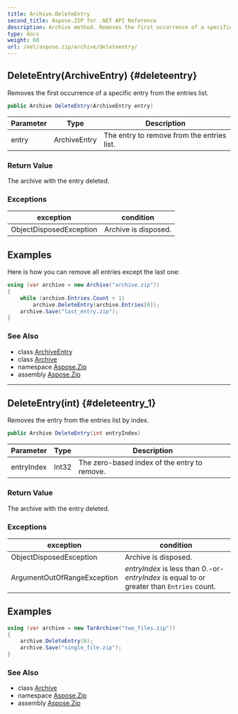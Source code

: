 ```yaml
---
title: Archive.DeleteEntry
second_title: Aspose.ZIP for .NET API Reference
description: Archive method. Removes the first occurrence of a specific entry from the entries list
type: docs
weight: 60
url: /net/aspose.zip/archive/deleteentry/
---
```

## DeleteEntry(ArchiveEntry) {#deleteentry}

Removes the first occurrence of a specific entry from the entries list.

```csharp
public Archive DeleteEntry(ArchiveEntry entry)
```

| Parameter | Type | Description |
| --- | --- | --- |
| entry | ArchiveEntry | The entry to remove from the entries list. |

### Return Value

The archive with the entry deleted.

### Exceptions

| exception | condition |
| --- | --- |
| ObjectDisposedException | Archive is disposed. |

## Examples

Here is how you can remove all entries except the last one:

```csharp
using (var archive = new Archive("archive.zip"))
{
    while (archive.Entries.Count > 1)
        archive.DeleteEntry(archive.Entries[0]);
    archive.Save("last_entry.zip");
}
```

### See Also

* class [ArchiveEntry](../../archiveentry/)
* class [Archive](../)
* namespace [Aspose.Zip](../../archive/)
* assembly [Aspose.Zip](../../../)

---

## DeleteEntry(int) {#deleteentry_1}

Removes the entry from the entries list by index.

```csharp
public Archive DeleteEntry(int entryIndex)
```

| Parameter | Type | Description |
| --- | --- | --- |
| entryIndex | Int32 | The zero-based index of the entry to remove. |

### Return Value

The archive with the entry deleted.

### Exceptions

| exception | condition |
| --- | --- |
| ObjectDisposedException | Archive is disposed. |
| ArgumentOutOfRangeException | *entryIndex* is less than 0.-or- *entryIndex* is equal to or greater than `Entries` count. |

## Examples

```csharp
using (var archive = new TarArchive("two_files.zip"))
{
    archive.DeleteEntry(0);
    archive.Save("single_file.zip");
}
```

### See Also

* class [Archive](../)
* namespace [Aspose.Zip](../../archive/)
* assembly [Aspose.Zip](../../../)


